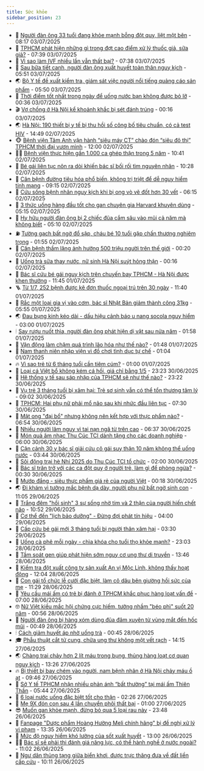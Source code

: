 ```yaml
---
title: Sức khỏe
sidebar_position: 23
---
```


<!-- dantri-suc-khoe:START -->
- 🤔 [Người đàn ông 33 tuổi đang khỏe mạnh bỗng đột quỵ, liệt một bên](https://dantri.com.vn/suc-khoe/nguoi-dan-ong-33-tuoi-dang-khoe-manh-bong-dot-quy-liet-mot-ben-20250703134644259.htm) - 08:17 03/07/2025
- 🚦 [TPHCM phát hiện những gì trong đợt cao điểm xử lý thuốc giả, sữa giả?](https://dantri.com.vn/suc-khoe/tphcm-phat-hien-nhung-gi-trong-dot-cao-diem-xu-ly-thuoc-gia-sua-gia-20250703115236274.htm) - 07:39 03/07/2025
- 🤖 [Vì sao làm IVF nhiều lần vẫn thất bại?](https://dantri.com.vn/suc-khoe/vi-sao-lam-ivf-nhieu-lan-van-that-bai-20250703121122549.htm) - 07:38 03/07/2025
- 🐻 [Sau bữa tiết canh, người đàn ông xuất huyết toàn thân nguy kịch](https://dantri.com.vn/suc-khoe/sau-bua-tiet-canh-nguoi-dan-ong-xuat-huyet-toan-than-nguy-kich-20250703105523787.htm) - 05:51 03/07/2025
- 🌏 [Bộ Y tế đề xuất kiểm tra, giám sát việc người nổi tiếng quảng cáo sản phẩm](https://dantri.com.vn/suc-khoe/bo-y-te-de-xuat-kiem-tra-giam-sat-viec-nguoi-noi-tieng-quang-cao-san-pham-20250703114934195.htm) - 05:50 03/07/2025
- 👺 [Thời điểm tốt nhất trong ngày để uống nước bạn không được bỏ lỡ](https://dantri.com.vn/suc-khoe/thoi-diem-tot-nhat-trong-ngay-de-uong-nuoc-ban-khong-duoc-bo-lo-20250701195923177.htm) - 00:36 03/07/2025
- 🎬 [Vợ chồng ở Hà Nội kể khoảnh khắc bị sét đánh trúng](https://dantri.com.vn/suc-khoe/vo-chong-o-ha-noi-ke-khoanh-khac-bi-set-danh-trung-20250703065604738.htm) - 00:16 03/07/2025
- 🌏 [Hà Nội: 190 thiết bị y tế bị thu hồi số công bố tiêu chuẩn, có cả test HIV](https://dantri.com.vn/suc-khoe/ha-noi-190-thiet-bi-y-te-bi-thu-hoi-so-cong-bo-tieu-chuan-co-ca-test-hiv-20250702213216792.htm) - 14:49 02/07/2025
- 🐵 [Bệnh viện Tâm Anh vận hành “siêu máy CT” chào đón  “siêu đô thị” TPHCM thời đại vươn mình](https://dantri.com.vn/suc-khoe/benh-vien-tam-anh-van-hanh-sieu-may-ct-chao-don-sieu-do-thi-tphcm-thoi-dai-vuon-minh-20250702161343336.htm) - 12:00 02/07/2025
- 👨‍🏫 [Bệnh viện thực hiện gần 1.000 ca ghép thận trong 5 năm](https://dantri.com.vn/suc-khoe/benh-vien-thuc-hien-gan-1000-ca-ghep-than-trong-5-nam-20250702172227055.htm) - 10:41 02/07/2025
- 🤗 [Bé gái liên tục nôn ra dòi khiến bác sĩ bối rối tìm nguyên nhân](https://dantri.com.vn/suc-khoe/be-gai-lien-tuc-non-ra-doi-khien-bac-si-boi-roi-tim-nguyen-nhan-20250702123404609.htm) - 10:28 02/07/2025
- 🫶 [Căn bệnh đường tiêu hóa phổ biến, không trị triệt để dễ nguy hiểm tính mạng](https://dantri.com.vn/suc-khoe/can-benh-duong-tieu-hoa-pho-bien-khong-tri-triet-de-de-nguy-hiem-tinh-mang-20250702151845252.htm) - 09:15 02/07/2025
- 🙉 [Cứu sống bệnh nhân nguy kịch khi bị ong vò vẽ đốt hơn 30 vết](https://dantri.com.vn/suc-khoe/cuu-song-benh-nhan-nguy-kich-khi-bi-ong-vo-ve-dot-hon-30-vet-20250702121834763.htm) - 06:15 02/07/2025
- 🦅 [3 thức uống hàng đầu tốt cho gan chuyên gia Harvard khuyên dùng](https://dantri.com.vn/suc-khoe/3-thuc-uong-hang-dau-tot-cho-gan-chuyen-gia-harvard-khuyen-dung-20250701211209268.htm) - 05:15 02/07/2025
- 🐘 [Hy hữu người đàn ông bị 2 chiếc đũa cắm sâu vào mũi cả năm mà không biết](https://dantri.com.vn/suc-khoe/hy-huu-nguoi-dan-ong-bi-2-chiec-dua-cam-sau-vao-mui-ca-nam-ma-khong-biet-20250702085848373.htm) - 05:10 02/07/2025
- ⛽️ [Tường gạch bất ngờ đổ sập, cháu bé 10 tuổi gặp chấn thương nghiêm trọng](https://dantri.com.vn/suc-khoe/tuong-gach-bat-ngo-do-sap-chau-be-10-tuoi-gap-chan-thuong-nghiem-trong-20250702084512685.htm) - 01:55 02/07/2025
- 🤡 [Căn bệnh thầm lặng ảnh hưởng 500 triệu người trên thế giới](https://dantri.com.vn/suc-khoe/can-benh-tham-lang-anh-huong-500-trieu-nguoi-tren-the-gioi-20250701085934612.htm) - 00:20 02/07/2025
- 💼 [Uống trà sữa thay nước, nữ sinh Hà Nội suýt hỏng thận](https://dantri.com.vn/suc-khoe/uong-tra-sua-thay-nuoc-nu-sinh-ha-noi-suyt-hong-than-20250702070716503.htm) - 00:16 02/07/2025
- 🤔 [Bác sĩ cứu bé gái nguy kịch trên chuyến bay TPHCM - Hà Nội được khen thưởng](https://dantri.com.vn/suc-khoe/bac-si-cuu-be-gai-nguy-kich-tren-chuyen-bay-tphcm-ha-noi-duoc-khen-thuong-20250701161656077.htm) - 11:45 01/07/2025
- 🪜 [Từ  1/7, 252 bệnh được kê đơn thuốc ngoại trú trên 30 ngày](https://dantri.com.vn/suc-khoe/tu-17-252-benh-duoc-ke-don-thuoc-ngoai-tru-tren-30-ngay-20250701151433016.htm) - 11:40 01/07/2025
- 📝 [Rắc một loại gia vị vào cơm, bác sĩ Nhật Bản giảm thành công 31kg](https://dantri.com.vn/suc-khoe/rac-mot-loai-gia-vi-vao-com-bac-si-nhat-ban-giam-thanh-cong-31kg-20250701073220607.htm) - 05:55 01/07/2025
- 🌏 [Đau bụng kinh kéo dài - dấu hiệu cảnh báo u nang socola nguy hiểm](https://dantri.com.vn/suc-khoe/dau-bung-kinh-keo-dai-dau-hieu-canh-bao-u-nang-socola-nguy-hiem-20250626224114970.htm) - 03:00 01/07/2025
- 🕯 [Say rượu nuốt thìa, người đàn ông phát hiện dị vật sau nửa năm](https://dantri.com.vn/suc-khoe/say-ruou-nuot-thia-nguoi-dan-ong-phat-hien-di-vat-sau-nua-nam-20250630181824743.htm) - 01:58 01/07/2025
- 🦍 [Vận động làm chậm quá trình lão hóa như thế nào?](https://dantri.com.vn/khoa-hoc/van-dong-lam-cham-qua-trinh-lao-hoa-nhu-the-nao-20250701083819923.htm) - 01:48 01/07/2025
- 🌈 [Nam thanh niên nhập viện vì đồ chơi tình dục tự chế](https://dantri.com.vn/suc-khoe/nam-thanh-nien-nhap-vien-vi-do-choi-tinh-duc-tu-che-20250701064404571.htm) - 01:04 01/07/2025
- 🔥 [Vì sao trẻ từ 6 tháng tuổi cần tiêm cúm?](https://dantri.com.vn/suc-khoe/vi-sao-tre-tu-6-thang-tuoi-can-tiem-cum-20250630214625628.htm) - 01:00 01/07/2025
- 🌊 [Loại cá Việt bổ không kém cá hồi, giá chỉ bằng 1/5](https://dantri.com.vn/suc-khoe/loai-ca-viet-bo-khong-kem-ca-hoi-gia-chi-bang-15-20250629183634592.htm) - 23:23 30/06/2025
- 🚦 [Hệ thống y tế sau sáp nhập của TPHCM sẽ như thế nào?](https://dantri.com.vn/suc-khoe/he-thong-y-te-sau-sap-nhap-cua-tphcm-se-nhu-the-nao-20250630190943652.htm) - 23:22 30/06/2025
- 🤖 [Vụ trẻ 3 tháng tuổi bị xâm hại: Trẻ sơ sinh vẫn có thể tổn thương tâm lý](https://dantri.com.vn/suc-khoe/vu-tre-3-thang-tuoi-bi-xam-hai-tre-so-sinh-van-co-the-ton-thuong-tam-ly-20250630153720550.htm) - 09:02 30/06/2025
- 🤡 [TPHCM: Hai phụ nữ phải mổ não sau khi nhức đầu liên tục](https://dantri.com.vn/suc-khoe/tphcm-hai-phu-nu-phai-mo-nao-sau-khi-nhuc-dau-lien-tuc-20250630125615423.htm) - 07:30 30/06/2025
- 💂 [Mật ong &quot;đại bổ&quot; nhưng không nên kết hợp với thực phẩm nào?](https://dantri.com.vn/suc-khoe/mat-ong-dai-bo-nhung-khong-nen-ket-hop-voi-thuc-pham-nao-20250629144145034.htm) - 06:54 30/06/2025
- 🦄 [Nhiều người lâm nguy vì tai nạn ngã từ trên cao](https://dantri.com.vn/suc-khoe/nhieu-nguoi-lam-nguy-vi-tai-nan-nga-tu-tren-cao-20250630104932634.htm) - 06:37 30/06/2025
- 🧠 [Món quà âm nhạc Thu Cúc TCI dành tặng cho các doanh nghiệp](https://dantri.com.vn/suc-khoe/mon-qua-am-nhac-thu-cuc-tci-danh-tang-cho-cac-doanh-nghiep-20250627135811535.htm) - 06:00 30/06/2025
- 🤖 [Cận cảnh 30 y bác sĩ giải cứu cô gái suy thận 10 năm không thể uống nước](https://dantri.com.vn/suc-khoe/can-canh-30-y-bac-si-giai-cuu-co-gai-suy-than-10-nam-khong-the-uong-nuoc-20250622094634776.htm) - 03:44 30/06/2025
- 💼 [Sôi động trại hè Nhí 2025 do Thu Cúc TCI tổ chức](https://dantri.com.vn/suc-khoe/soi-dong-trai-he-nhi-2025-do-thu-cuc-tci-to-chuc-20250626210659256.htm) - 02:00 30/06/2025
- 🧰 [Bác sĩ trăn trở với các ca đột quỵ ở người trẻ, làm gì để phòng ngừa?](https://dantri.com.vn/suc-khoe/bac-si-tran-tro-voi-cac-ca-dot-quy-o-nguoi-tre-lam-gi-de-phong-ngua-20250629110034912.htm) - 00:30 30/06/2025
- 🎉 [Mướp đắng - siêu thực phẩm giá rẻ của người Việt](https://dantri.com.vn/suc-khoe/muop-dang-sieu-thuc-pham-gia-re-cua-nguoi-viet-20250630062725313.htm) - 00:18 30/06/2025
- 🌏 [Đi khám vì tưởng mắc bệnh dạ dày, người phụ nữ bất ngờ sinh con](https://dantri.com.vn/suc-khoe/di-kham-vi-tuong-mac-benh-da-day-nguoi-phu-nu-bat-ngo-sinh-con-20250629145925167.htm) - 11:05 29/06/2025
- 📝 [Trắng đêm &quot;hồi sinh&quot; 3 sự sống nhờ tim và 2 thận của người hiến chết não](https://dantri.com.vn/suc-khoe/trang-dem-hoi-sinh-3-su-song-nho-tim-va-2-than-cua-nguoi-hien-chet-nao-20250629152401084.htm) - 10:52 29/06/2025
- 🧠 [Cơ thể đến &quot;lịch bảo dưỡng&quot; - Đừng đợi phát tín hiệu](https://dantri.com.vn/suc-khoe/co-the-den-lich-bao-duong-dung-doi-phat-tin-hieu-20250629103430110.htm) - 04:00 29/06/2025
- 🚀 [Cấp cứu bé gái mới 3 tháng tuổi bị người thân xâm hại](https://dantri.com.vn/suc-khoe/cap-cuu-be-gai-moi-3-thang-tuoi-bi-nguoi-than-xam-hai-20250629102148241.htm) - 03:30 29/06/2025
- 💯 [Uống cà phê mỗi ngày - chìa khóa cho tuổi thọ khỏe mạnh?](https://dantri.com.vn/suc-khoe/uong-ca-phe-moi-ngay-chia-khoa-cho-tuoi-tho-khoe-manh-20250628094643047.htm) - 23:03 28/06/2025
- 🫶 [Tầm soát gen giúp phát hiện sớm nguy cơ ung thư di truyền](https://dantri.com.vn/suc-khoe/tam-soat-gen-giup-phat-hien-som-nguy-co-ung-thu-di-truyen-20250628204043253.htm) - 13:46 28/06/2025
- 👹 [Kiểm tra đột xuất công ty sản xuất An vị Mộc Linh, không thấy hoạt động](https://dantri.com.vn/suc-khoe/kiem-tra-dot-xuat-cong-ty-san-xuat-an-vi-moc-linh-khong-thay-hoat-dong-20250628190414459.htm) - 12:04 28/06/2025
- 🤩 [Con gái tổ chức lễ cưới đặc biệt, làm cô dâu bên giường hồi sức của mẹ](https://dantri.com.vn/suc-khoe/con-gai-to-chuc-le-cuoi-dac-biet-lam-co-dau-ben-giuong-hoi-suc-cua-me-20250628145428058.htm) - 11:29 28/06/2025
- 🌊 [Yêu cầu mái ấm có trẻ bị đánh ở TPHCM khắc phục hàng loạt vấn đề](https://dantri.com.vn/suc-khoe/yeu-cau-mai-am-co-tre-bi-danh-o-tphcm-khac-phuc-hang-loat-van-de-20250628135152713.htm) - 07:00 28/06/2025
- 🤓 [Nữ Việt kiều mắc hội chứng cực hiếm, tưởng nhầm &quot;béo phì&quot; suốt 20 năm](https://dantri.com.vn/suc-khoe/nu-viet-kieu-mac-hoi-chung-cuc-hiem-tuong-nham-beo-phi-suot-20-nam-20250627220554279.htm) - 00:56 28/06/2025
- 🌝 [Người đàn ông bị hàng xóm dùng đũa đâm xuyên từ vùng mắt đến hốc mũi](https://dantri.com.vn/suc-khoe/nguoi-dan-ong-bi-hang-xom-dung-dua-dam-xuyen-tu-vung-mat-den-hoc-mui-20250627213003475.htm) - 00:49 28/06/2025
- 🕯 [Cách giảm huyết áp nhờ uống trà](https://dantri.com.vn/suc-khoe/cach-giam-huyet-ap-nho-uong-tra-20250627095307918.htm) - 00:45 28/06/2025
- 🎓 [Phẫu thuật cắt tử cung, chữa ung thư không một vết rạch](https://dantri.com.vn/suc-khoe/phau-thuat-cat-tu-cung-chua-ung-thu-khong-mot-vet-rach-20250627211029998.htm) - 14:15 27/06/2025
- 🌏 [Chàng trai chảy hơn 2 lít máu trong bụng, thủng hàng loạt cơ quan nguy kịch](https://dantri.com.vn/suc-khoe/chang-trai-chay-hon-2-lit-mau-trong-bung-thung-hang-loat-co-quan-nguy-kich-20250627173931271.htm) - 13:26 27/06/2025
- 🔥 [Bị thiết bị bay chém vào người, nam bệnh nhân ở Hà Nội chảy máu ồ ạt](https://dantri.com.vn/suc-khoe/bi-thiet-bi-bay-chem-vao-nguoi-nam-benh-nhan-o-ha-noi-chay-mau-o-at-20250627164619391.htm) - 09:46 27/06/2025
- 📝 [Sở Y tế TPHCM nhận nhiều phản ánh “bất thường” tại mái ấm Thiên Thần](https://dantri.com.vn/suc-khoe/so-y-te-tphcm-nhan-nhieu-phan-anh-bat-thuong-tai-mai-am-thien-than-20250627115452931.htm) - 05:44 27/06/2025
- 🧠 [6 loại nước uống đặc biệt tốt cho thận](https://dantri.com.vn/suc-khoe/6-loai-nuoc-uong-dac-biet-tot-cho-than-20250625075802557.htm) - 02:26 27/06/2025
- 🦅 [Mẹ 9X đón con sau 4 lần chuyển phôi thất bại](https://dantri.com.vn/suc-khoe/me-9x-don-con-sau-4-lan-chuyen-phoi-that-bai-20250626222804464.htm) - 01:00 27/06/2025
- 😎 [Muốn gan khỏe mạnh, đừng bỏ qua 5 loại rau này](https://dantri.com.vn/suc-khoe/muon-gan-khoe-manh-dung-bo-qua-5-loai-rau-nay-20250626201820587.htm) - 23:48 26/06/2025
- 🎉 [Fanpage &quot;Dược phẩm Hoàng Hường Meli chính hãng&quot; bị đề nghị xử lý vi phạm](https://dantri.com.vn/suc-khoe/fanpage-duoc-pham-hoang-huong-meli-chinh-hang-bi-de-nghi-xu-ly-vi-pham-20250626203006919.htm) - 13:35 26/06/2025
- 🫣 [Mức độ nguy hiểm khó lường của sốt xuất huyết](https://dantri.com.vn/suc-khoe/muc-do-nguy-hiem-kho-luong-cua-sot-xuat-huyet-20250625230323374.htm) - 13:00 26/06/2025
- 🧑‍🏫 [Bác sĩ sẽ phải thi đánh giá năng lực, có thể hành nghề ở nước ngoài?](https://dantri.com.vn/suc-khoe/bac-si-se-phai-thi-danh-gia-nang-luc-co-the-hanh-nghe-o-nuoc-ngoai-20250626180020379.htm) - 11:02 26/06/2025
- 🥷 [Ngư dân thủng tạng giữa biển khơi, được trực thăng đưa về đất liền cấp cứu](https://dantri.com.vn/suc-khoe/ngu-dan-thung-tang-giua-bien-khoi-duoc-truc-thang-dua-ve-dat-lien-cap-cuu-20250626153841481.htm) - 10:11 26/06/2025<!-- dantri-suc-khoe:END -->
